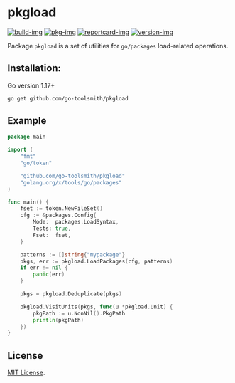 # pkgload

[![build-img]][build-url]
[![pkg-img]][pkg-url]
[![reportcard-img]][reportcard-url]
[![version-img]][version-url]

Package `pkgload` is a set of utilities for `go/packages` load-related operations.

## Installation:

Go version 1.17+

```bash
go get github.com/go-toolsmith/pkgload
```

## Example

```go
package main

import (
	"fmt"
	"go/token"

	"github.com/go-toolsmith/pkgload"
	"golang.org/x/tools/go/packages"
)

func main() {
	fset := token.NewFileSet()
	cfg := &packages.Config{
		Mode:  packages.LoadSyntax,
		Tests: true,
		Fset:  fset,
	}

	patterns := []string{"mypackage"}
	pkgs, err := pkgload.LoadPackages(cfg, patterns)
	if err != nil {
		panic(err)
	}

	pkgs = pkgload.Deduplicate(pkgs)

	pkgload.VisitUnits(pkgs, func(u *pkgload.Unit) {
		pkgPath := u.NonNil().PkgPath
		println(pkgPath)
	})
}
```

## License

[MIT License](LICENSE).

[build-img]: https://github.com/go-toolsmith/astp/workflows/build/badge.svg
[build-url]: https://github.com/go-toolsmith/astp/actions
[pkg-img]: https://pkg.go.dev/badge/go-toolsmith/astp
[pkg-url]: https://pkg.go.dev/github.com/go-toolsmith/astp
[reportcard-img]: https://goreportcard.com/badge/go-toolsmith/astp
[reportcard-url]: https://goreportcard.com/report/go-toolsmith/astp
[version-img]: https://img.shields.io/github/v/release/go-toolsmith/astp
[version-url]: https://github.com/go-toolsmith/astp/releases
